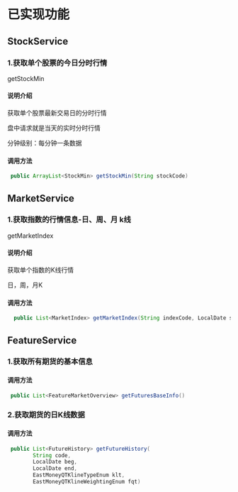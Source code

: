 # 已实现功能

## StockService

### 1.获取单个股票的今日分时行情 
getStockMin


#### 说明介绍
获取单个股票最新交易日的分时行情

盘中请求就是当天的实时分时行情

分钟级别：每分钟一条数据

#### 调用方法

```Java
 public ArrayList<StockMin> getStockMin(String stockCode)
```


## MarketService

### 1.获取指数的行情信息-日、周、月 k线
getMarketIndex

#### 说明介绍

获取单个指数的K线行情

日，周，月K



#### 调用方法

```Java
  public List<MarketIndex> getMarketIndex(String indexCode, LocalDate startDate, KLineType kType)
```

## FeatureService

### 1.获取所有期货的基本信息

#### 调用方法

```Java
 public List<FeatureMarketOverview> getFuturesBaseInfo()
```

### 2.获取期货的日K线数据

#### 调用方法

```Java
 public List<FutureHistory> getFutureHistory(
        String code,
        LocalDate beg,
        LocalDate end,
        EastMoneyQTKlineTypeEnum klt,
        EastMoneyQTKlineWeightingEnum fqt)
```
